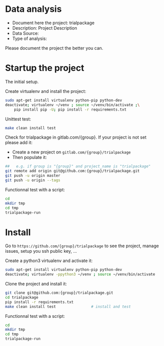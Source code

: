 # Data analysis
- Document here the project: trialpackage
- Description: Project Description
- Data Source:
- Type of analysis:

Please document the project the better you can.

# Startup the project

The initial setup.

Create virtualenv and install the project:
```bash
sudo apt-get install virtualenv python-pip python-dev
deactivate; virtualenv ~/venv ; source ~/venv/bin/activate ;\
    pip install pip -U; pip install -r requirements.txt
```

Unittest test:
```bash
make clean install test
```

Check for trialpackage in gitlab.com/{group}.
If your project is not set please add it:

- Create a new project on `gitlab.com/{group}/trialpackage`
- Then populate it:

```bash
##   e.g. if group is "{group}" and project_name is "trialpackage"
git remote add origin git@github.com:{group}/trialpackage.git
git push -u origin master
git push -u origin --tags
```

Functionnal test with a script:

```bash
cd
mkdir tmp
cd tmp
trialpackage-run
```

# Install

Go to `https://github.com/{group}/trialpackage` to see the project, manage issues,
setup you ssh public key, ...

Create a python3 virtualenv and activate it:

```bash
sudo apt-get install virtualenv python-pip python-dev
deactivate; virtualenv -ppython3 ~/venv ; source ~/venv/bin/activate
```

Clone the project and install it:

```bash
git clone git@github.com:{group}/trialpackage.git
cd trialpackage
pip install -r requirements.txt
make clean install test                # install and test
```
Functionnal test with a script:

```bash
cd
mkdir tmp
cd tmp
trialpackage-run
```
